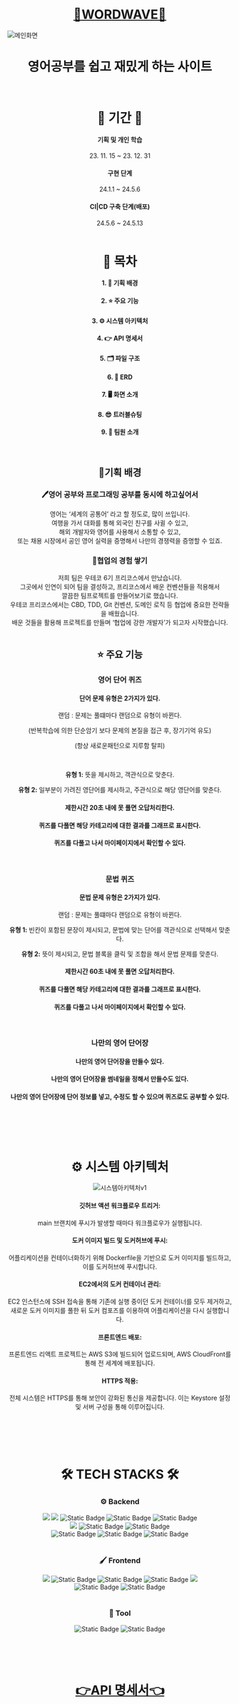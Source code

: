<div align=center><h1><a href="https://www.wordwave.xyz/">🌊WORDWAVE🌊</a></h1></div>
<img src="https://github.com/dks044/WORDWAVE/assets/74749417/4419bca1-f15b-4e26-aa88-acc051bfa3b8" alt="메인화면">
<div align=center>
    <h1>영어공부를 쉽고 재밌게 하는 사이트</h1>
</div>
<br>
<div align=center>
    <h1>📅 기간 📅</h1>
    <h4>기획 및 개인 학습</h4> 23. 11. 15 ~ 23. 12. 31
    <h4>구현 단계</h4> 24.1.1 ~ 24.5.6
    <h4>CI|CD 구축 단계(배포)</h4> 24.5.6 ~ 24.5.13
</div>
<br>

<div align="center">
    <h1>🔎 목차</h1>
    <h4>1. 🎯 기획 배경 </h4>
    <h4>2. ⭐️ 주요 기능 </h4>
    <h4>3. ⚙ 시스템 아키텍처</h4>
    <h4>4. 👉 API 명세서 </h4>
    <h4>5. 🗂️ 파일 구조 </h4>
    <h4>6. 💾 ERD </h4>
    <h4>7. 🖥️ 화면 소개 </h4>
    <h4>8. 😎 트러블슈팅 </h4>
    <h4>9. 🌊 팀원 소개 </h4>
</div>


<br>
<div align=center>
    <h2>🎯기획 배경</h2>
    <h3>🖊영어 공부와 프로그래밍 공부를 동시에 하고싶어서</h3>
    영어는 ‘세계의 공통어’ 라고 할 정도로, 많이 쓰입니다. <br>
    여행을 가서 대화를 통해 외국인 친구를 사귈 수 있고, <br>
    해외 개발자와 영어를 사용해서 소통할 수 있고, <br>
    또는 채용 시장에서 공인 영어 실력을 증명해서 나만의 경쟁력을 증명할 수 있죠.
    <br>
    <h3>🏃협업의 경험 쌓기</h3>
    저희 팀은 우테코 6기 프리코스에서 만났습니다.<br>
    그곳에서 인연이 되어 팀을 결성하고, 프리코스에서 배운 컨벤션들을 적용해서<br>
    깔끔한 팀프로젝트를 만들어보기로 했습니다.   <br>
    우테코 프리코스에서는 CBD, TDD, Git 컨벤션, 도메인 로직 등 협업에 중요한 전략들을 배웠습니다.   <br>
    배운 것들을 활용해 프로젝트를 만들며 ‘협업에 강한 개발자’가 되고자 시작했습니다.<br>
</div>
<br>
<div align=center>
    <h2>⭐️ 주요 기능</h2>
    <h3>영어 단어 퀴즈</h3>
    <h4>단어 문제 유형은 2가지가 있다.</h4>
    <p>랜덤 : 문제는 풀떄마다 랜덤으로 유형이 바뀐다.</p>
    <p>(반복학습에 의한 단순암기 보다 문제의 본질을 접근 후, 장기기억 유도)</p>
    <p>(항상 새로운패턴으로 지루함 탈피)</p>
    <br>
    <p><strong>유형 1:</strong> 뜻을 제시하고, 객관식으로 맞춘다.</p>
    <p><strong>유형 2:</strong> 일부분이 가려진 영단어를 제시하고, 주관식으로 해당 영단어를 맞춘다.</p>
    <h4>제한시간 20초 내에 못 풀면 오답처리한다.</h4>
    <h4>퀴즈를 다풀면 해당 카테고리에 대한 결과를 그래프로 표시한다.</h4>
    <h4>퀴즈를 다풀고 나서 마이페이지에서 확인할 수 있다.</h4>
    <br>
    <h3>문법 퀴즈</h3>
    <h4>문법 문제 유형은 2가지가 있다.</h4>
    <p>랜덤 : 문제는 풀떄마다 랜덤으로 유형이 바뀐다.</p>
    <p><strong>유형 1:</strong> 빈칸이 포함된 문장이 제시되고, 문법에 맞는 단어를 객관식으로 선택해서 맞춘다.</p>
    <p><strong>유형 2:</strong> 뜻이 제시되고, 문법 블록을 클릭 및 조합을 해서 문법 문제를 맞춘다.</p>
    <h4>제한시간 60초 내에 못 풀면 오답처리한다.</h4>
    <h4>퀴즈를 다풀면 해당 카테고리에 대한 결과를 그래프로 표시한다.</h4>
    <h4>퀴즈를 다풀고 나서 마이페이지에서 확인할 수 있다.</h4>
    <br>
    <h3>나만의 영어 단어장</h3>
    <h4>나만의 영어 단어장을 만들수 있다.</h4>
    <h4>나만의 영어 단어장을 썸네일을 정해서 만들수도 있다.</h4>
    <h4>나만의 영어 단어장에 단어 정보를 넣고, 수정도 할 수 있으며 퀴즈로도 공부할 수 있다.</h4>
</div>

<br><br><br><br>

<div align=center><h1>⚙️ 시스템 아키텍처 </h1></div>
<div align=center>
    <img src="https://github.com/dks044/WORDWAVE/assets/74749417/40067796-87e4-4e7e-9266-7ab09626567a" alt="시스템아키텍처v1">
    <h4>깃허브 액션 워크플로우 트리거:</h4> main 브랜치에 푸시가 발생할 때마다 워크플로우가 실행됩니다.
    <h4>도커 이미지 빌드 및 도커허브에 푸시:</h4> 어플리케이션을 컨테이너화하기 위해 Dockerfile을 기반으로 도커 이미지를 빌드하고, 이를 도커허브에 푸시합니다.
    <h4>EC2에서의 도커 컨테이너 관리:</h4> EC2 인스턴스에 SSH 접속을 통해 기존에 실행 중이던 도커 컨테이너를 모두 제거하고,<br>새로운 도커 이미지를 풀한 뒤 도커 컴포즈를 이용하여 어플리케이션을 다시 실행합니다.
    <h4>프론트엔드 배포:</h4> 프론트엔드 리액트 프로젝트는 AWS S3에 빌드되어 업로드되며, AWS CloudFront를 통해 전 세계에 배포됩니다.
    <h4>HTTPS 적용:</h4> 전체 시스템은 HTTPS를 통해 보안이 강화된 통신을 제공합니다. 이는 Keystore 설정 및 서버 구성을 통해 이루어집니다.
</div>

<br><br><br><br>

<div align=center><h1>🛠 TECH STACKS 🛠</h1></div>
<div align=center>
  <div align=center>
    <h3>⚙️ Backend </h3>
    <img src="https://img.shields.io/badge/java-007396?style=for-the-badge&logo=java&logoColor=white">
    <img src="https://img.shields.io/badge/SpringBoot-6DB33F?style=for-the-badge&logo=spring&logoColor=white">
    <img alt="Static Badge" src="https://img.shields.io/badge/JPA-grey?style=for-the-badge&logo=databricks&logoSize=auto">
    <img alt="Static Badge" src="https://img.shields.io/badge/SpringSecurity-black?style=for-the-badge&logo=springsecurity&logoColor=white&color=%236DB33F">
    <img alt="Static Badge" src="https://img.shields.io/badge/JWT-black?style=for-the-badge&logo=jsonwebtokens&logoSize=auto">
    <br>
    <img src="https://img.shields.io/badge/mysql-4479A1?style=for-the-badge&logo=mysql&logoColor=white">
    <img alt="Static Badge" src="https://img.shields.io/badge/Redis-red?style=for-the-badge&logo=redis&logoColor=white&logoSize=auto">
    <img alt="Static Badge" src="https://img.shields.io/badge/Swagger-green?style=for-the-badge&logo=swagger&logoColor=white&logoSize=auto">
    <br>
      <img alt="Static Badge" src="https://img.shields.io/badge/AWS%20EC2-orange?style=for-the-badge&logo=amazonec2&logoSize=auto">
      <img alt="Static Badge" src="https://img.shields.io/badge/DOCKER-blue?style=for-the-badge&logo=docker&logoSize=auto">
      <img alt="Static Badge" src="https://img.shields.io/badge/GitHub_Actions-black?style=for-the-badge&logo=githubactions&logoColor=white&color=%232088FF">
  </div>
  <br>
  <div align=center>
    <h3>🖌 Frontend </h3>
    <img src="https://img.shields.io/badge/react-61DAFB?style=for-the-badge&logo=react&logoColor=black">
    <img alt="Static Badge" src="https://img.shields.io/badge/styled_components-pink?style=for-the-badge&logo=styledcomponents&logoColor=white&color=%23DB7093">
    <img alt="Static Badge" src="https://img.shields.io/badge/Redux-black?style=for-the-badge&logo=redux&logoColor=white&color=%23764ABC">
    <img alt="Static Badge" src="https://img.shields.io/badge/Redux_Saga-black?style=for-the-badge&logo=reduxsaga&logoColor=white&color=%23764ABC">
    <img src="https://img.shields.io/badge/bootstrap-7952B3?style=for-the-badge&logo=bootstrap&logoColor=white">
    <br>
    <img alt="Static Badge" src="https://img.shields.io/badge/React_router-black?style=for-the-badge&logo=reactrouter&logoColor=white&color=%23CA4245">
    <img alt="Static Badge" src="https://img.shields.io/badge/Axios-black?style=for-the-badge&logo=axios&logoColor=white&color=%235A29E4">

  </div>
  <br>
  <div align=center>
    <h3>🔧 Tool </h3>
    <img alt="Static Badge" src="https://img.shields.io/badge/Notion-black?style=for-the-badge&logo=notion&logoColor=white&color=%23000000">
    <img alt="Static Badge" src="https://img.shields.io/badge/Git-black?style=for-the-badge&logo=git&logoColor=white&color=%23F05032">
  </div>
</div>
<br><br><br><br>

<h1 align="center">
  <a href="https://back.wordwave.xyz/swagger-ui/index.html">👉API 명세서👈</a>
</h1>
<br><br><br><br>
<div align=center><h1>🗂️ 파일 구조 🗂</h1></div>
<div align=center>
    <h3>백엔드</h3>
    <details>
      <summary>자세히</summary>
        <div align=left>
<code>
📦Backend
 ┣ 📂gradle
 ┃ ┗ 📂wrapper
 ┃ ┃ ┣ 📜gradle-wrapper.jar
 ┃ ┃ ┗ 📜gradle-wrapper.properties
 ┣ 📂src
 ┃ ┣ 📂main
 ┃ ┃ ┣ 📂java
 ┃ ┃ ┃ ┗ 📂com
 ┃ ┃ ┃ ┃ ┗ 📂wordwave
 ┃ ┃ ┃ ┃ ┃ ┣ 📂aws
 ┃ ┃ ┃ ┃ ┃ ┃ ┣ 📜S3Config.java
 ┃ ┃ ┃ ┃ ┃ ┃ ┗ 📜S3Service.java
 ┃ ┃ ┃ ┃ ┃ ┣ 📂emailcode
 ┃ ┃ ┃ ┃ ┃ ┃ ┗ 📜EmailAuthenicateDTO.java
 ┃ ┃ ┃ ┃ ┃ ┣ 📂exception
 ┃ ┃ ┃ ┃ ┃ ┃ ┗ 📜DataNotFoundException.java
 ┃ ┃ ┃ ┃ ┃ ┣ 📂grammar
 ┃ ┃ ┃ ┃ ┃ ┃ ┣ 📜Grammar.java
 ┃ ┃ ┃ ┃ ┃ ┃ ┣ 📜GrammarController.java
 ┃ ┃ ┃ ┃ ┃ ┃ ┣ 📜GrammarDTO.java
 ┃ ┃ ┃ ┃ ┃ ┃ ┣ 📜GrammarRepository.java
 ┃ ┃ ┃ ┃ ┃ ┃ ┗ 📜GrammarService.java
 ┃ ┃ ┃ ┃ ┃ ┣ 📂grammarBook
 ┃ ┃ ┃ ┃ ┃ ┃ ┣ 📜GrammarBook.java
 ┃ ┃ ┃ ┃ ┃ ┃ ┣ 📜GrammarBookController.java
 ┃ ┃ ┃ ┃ ┃ ┃ ┣ 📜GrammarBookDTO.java
 ┃ ┃ ┃ ┃ ┃ ┃ ┣ 📜GrammarBookRepository.java
 ┃ ┃ ┃ ┃ ┃ ┃ ┗ 📜GrammarBookService.java
 ┃ ┃ ┃ ┃ ┃ ┣ 📂main
 ┃ ┃ ┃ ┃ ┃ ┃ ┗ 📜MainController.java
 ┃ ┃ ┃ ┃ ┃ ┣ 📂myvoca
 ┃ ┃ ┃ ┃ ┃ ┃ ┣ 📂dto
 ┃ ┃ ┃ ┃ ┃ ┃ ┃ ┣ 📜MyVocaCreateFormDTO.java
 ┃ ┃ ┃ ┃ ┃ ┃ ┃ ┣ 📜MyVocaDTO.java
 ┃ ┃ ┃ ┃ ┃ ┃ ┃ ┣ 📜MyVocaResponseDTO.java
 ┃ ┃ ┃ ┃ ┃ ┃ ┃ ┣ 📜MyVocaUpdateFormDTO.java
 ┃ ┃ ┃ ┃ ┃ ┃ ┃ ┗ 📜MyVocaUpdateFormRequestDTO.java
 ┃ ┃ ┃ ┃ ┃ ┃ ┣ 📜MyVoca.java
 ┃ ┃ ┃ ┃ ┃ ┃ ┣ 📜MyVocaController.java
 ┃ ┃ ┃ ┃ ┃ ┃ ┣ 📜MyVocaRepository.java
 ┃ ┃ ┃ ┃ ┃ ┃ ┗ 📜MyVocaService.java
 ┃ ┃ ┃ ┃ ┃ ┣ 📂myvocabook
 ┃ ┃ ┃ ┃ ┃ ┃ ┣ 📂dto
 ┃ ┃ ┃ ┃ ┃ ┃ ┃ ┣ 📜MyVocaBookCategoriesDTO.java
 ┃ ┃ ┃ ┃ ┃ ┃ ┃ ┣ 📜MyVocaBookDTO.java
 ┃ ┃ ┃ ┃ ┃ ┃ ┃ ┗ 📜MyVocaBookFormDTO.java
 ┃ ┃ ┃ ┃ ┃ ┃ ┣ 📜MyVocaBook.java
 ┃ ┃ ┃ ┃ ┃ ┃ ┣ 📜MyVocaBookController.java
 ┃ ┃ ┃ ┃ ┃ ┃ ┣ 📜MyVocaBookRepository.java
 ┃ ┃ ┃ ┃ ┃ ┃ ┗ 📜MyVocaBookService.java
 ┃ ┃ ┃ ┃ ┃ ┣ 📂redis
 ┃ ┃ ┃ ┃ ┃ ┃ ┗ 📜RedisConfig.java
 ┃ ┃ ┃ ┃ ┃ ┣ 📂security
 ┃ ┃ ┃ ┃ ┃ ┃ ┣ 📜CorsConfig.java
 ┃ ┃ ┃ ┃ ┃ ┃ ┣ 📜CustomAuthenticationEntryPoint.java
 ┃ ┃ ┃ ┃ ┃ ┃ ┣ 📜JwtAuthenticationFilter.java
 ┃ ┃ ┃ ┃ ┃ ┃ ┣ 📜SecurityApplication.java
 ┃ ┃ ┃ ┃ ┃ ┃ ┣ 📜SecurityConfig.java
 ┃ ┃ ┃ ┃ ┃ ┃ ┣ 📜TokenInfo.java
 ┃ ┃ ┃ ┃ ┃ ┃ ┣ 📜TokenProvider.java
 ┃ ┃ ┃ ┃ ┃ ┃ ┗ 📜WebConfig.java
 ┃ ┃ ┃ ┃ ┃ ┣ 📂swagger
 ┃ ┃ ┃ ┃ ┃ ┃ ┗ 📜SwaggerConfig.java
 ┃ ┃ ┃ ┃ ┃ ┣ 📂user
 ┃ ┃ ┃ ┃ ┃ ┃ ┣ 📂userLearnPerformance
 ┃ ┃ ┃ ┃ ┃ ┃ ┃ ┣ 📜UserLearnHistoryDTO.java
 ┃ ┃ ┃ ┃ ┃ ┃ ┃ ┣ 📜UserLearnPerformance.java
 ┃ ┃ ┃ ┃ ┃ ┃ ┃ ┣ 📜UserLearnPerformanceController.java
 ┃ ┃ ┃ ┃ ┃ ┃ ┃ ┣ 📜UserLearnPerformanceDTO.java
 ┃ ┃ ┃ ┃ ┃ ┃ ┃ ┣ 📜UserLearnPerformanceRepository.java
 ┃ ┃ ┃ ┃ ┃ ┃ ┃ ┗ 📜UserLearnPerformanceService.java
 ┃ ┃ ┃ ┃ ┃ ┃ ┣ 📜MyPageDTO.java
 ┃ ┃ ┃ ┃ ┃ ┃ ┣ 📜SiteUser.java
 ┃ ┃ ┃ ┃ ┃ ┃ ┣ 📜UserController.java
 ┃ ┃ ┃ ┃ ┃ ┃ ┣ 📜UserDTO.java
 ┃ ┃ ┃ ┃ ┃ ┃ ┣ 📜UserRepository.java
 ┃ ┃ ┃ ┃ ┃ ┃ ┣ 📜UserRole.java
 ┃ ┃ ┃ ┃ ┃ ┃ ┣ 📜UserRoleConverter.java
 ┃ ┃ ┃ ┃ ┃ ┃ ┗ 📜UserService.java
 ┃ ┃ ┃ ┃ ┃ ┣ 📂util
 ┃ ┃ ┃ ┃ ┃ ┃ ┣ 📜MailDTO.java
 ┃ ┃ ┃ ┃ ┃ ┃ ┣ 📜MailService.java
 ┃ ┃ ┃ ┃ ┃ ┃ ┣ 📜ResponseDTO.java
 ┃ ┃ ┃ ┃ ┃ ┃ ┗ 📜UrlParser.java
 ┃ ┃ ┃ ┃ ┃ ┣ 📂voca
 ┃ ┃ ┃ ┃ ┃ ┃ ┣ 📂data
 ┃ ┃ ┃ ┃ ┃ ┃ ┃ ┣ 📜VocaDataCode.java
 ┃ ┃ ┃ ┃ ┃ ┃ ┃ ┗ 📜VocaDataTool.java
 ┃ ┃ ┃ ┃ ┃ ┃ ┣ 📜Voca.java
 ┃ ┃ ┃ ┃ ┃ ┃ ┣ 📜VocaController.java
 ┃ ┃ ┃ ┃ ┃ ┃ ┣ 📜VocaDTO.java
 ┃ ┃ ┃ ┃ ┃ ┃ ┣ 📜VocaRepository.java
 ┃ ┃ ┃ ┃ ┃ ┃ ┗ 📜VocaService.java
 ┃ ┃ ┃ ┃ ┃ ┣ 📂vocabook
 ┃ ┃ ┃ ┃ ┃ ┃ ┣ 📜VocaBook.java
 ┃ ┃ ┃ ┃ ┃ ┃ ┣ 📜VocaBookController.java
 ┃ ┃ ┃ ┃ ┃ ┃ ┣ 📜VocaBookDTO.java
 ┃ ┃ ┃ ┃ ┃ ┃ ┣ 📜VocaBookRepository.java
 ┃ ┃ ┃ ┃ ┃ ┃ ┗ 📜VocaBookService.java
 ┃ ┃ ┃ ┃ ┃ ┗ 📜WordwaveApplication.java
 ┃ ┃ ┗ 📂resources
 ┃ ┃ ┃ ┣ 📂ssl
 ┃ ┃ ┃ ┣ 📂static
 ┃ ┃ ┃ ┣ 📂templates
 ┃ ┃ ┃ ┃ ┗ 📜mail.html
 ┃ ┃ ┃ ┗ 📜application.properties
 ┃ ┗ 📂test
 ┃ ┃ ┗ 📂java
 ┃ ┃ ┃ ┗ 📂com
 ┃ ┃ ┃ ┃ ┗ 📂wordwave
 ┃ ┃ ┃ ┃ ┃ ┣ 📂auth
 ┃ ┃ ┃ ┃ ┃ ┃ ┗ 📜TokenRefreshTest.java
 ┃ ┃ ┃ ┃ ┃ ┣ 📂emailcode
 ┃ ┃ ┃ ┃ ┃ ┃ ┗ 📜EmailCodeTest.java
 ┃ ┃ ┃ ┃ ┃ ┣ 📂grammar
 ┃ ┃ ┃ ┃ ┃ ┃ ┣ 📜GrammarBookTest.java
 ┃ ┃ ┃ ┃ ┃ ┃ ┣ 📜GrammarDataTest.java
 ┃ ┃ ┃ ┃ ┃ ┃ ┗ 📜GrammarTest.java
 ┃ ┃ ┃ ┃ ┃ ┣ 📂main
 ┃ ┃ ┃ ┃ ┃ ┃ ┗ 📜WordwaveApplicationTests.java
 ┃ ┃ ┃ ┃ ┃ ┣ 📂myvoca
 ┃ ┃ ┃ ┃ ┃ ┃ ┗ 📜MyVocaTest.java
 ┃ ┃ ┃ ┃ ┃ ┣ 📂user
 ┃ ┃ ┃ ┃ ┃ ┃ ┣ 📂userLearnPerformance
 ┃ ┃ ┃ ┃ ┃ ┃ ┃ ┗ 📜UserLearnPerformanceTest.java
 ┃ ┃ ┃ ┃ ┃ ┃ ┗ 📜UserTest.java
 ┃ ┃ ┃ ┃ ┃ ┗ 📂voca
 ┃ ┃ ┃ ┃ ┃ ┃ ┣ 📜VocaBookTest.java
 ┃ ┃ ┃ ┃ ┃ ┃ ┣ 📜VocaDataTest.java
 ┃ ┃ ┃ ┃ ┃ ┃ ┗ 📜VocaTest.java
 ┣ 📜.classpath
 ┣ 📜.gitignore
 ┣ 📜.project
 ┣ 📜build.gradle
 ┣ 📜Dockerfile
 ┣ 📜gradlew
 ┣ 📜gradlew.bat
 ┗ 📜settings.gradle
</code>
        </div>
    </details>
<br> 
    <div align=center>
    <h3>프론트</h3>
    <details>
      <summary>자세히</summary>
        <div align=left>
<code>
📦Frontend
 ┣ 📂api
 ┃ ┣ 📜authAPI.js
 ┃ ┣ 📜grammarAPI.js
 ┃ ┣ 📜myVocaAPI.js
 ┃ ┣ 📜userLearnPerformanceAPI.js
 ┃ ┗ 📜vocaAPI.js
 ┣ 📂components
 ┃ ┣ 📂grammar
 ┃ ┃ ┣ 📜Grammar.js
 ┃ ┃ ┣ 📜GrammarBook.js
 ┃ ┃ ┗ 📜GrammarBooks.js
 ┃ ┣ 📂myPage
 ┃ ┃ ┣ 📜MyPageComponent.js
 ┃ ┃ ┗ 📜MyPageUserLearnPerformance.js
 ┃ ┣ 📂myVoca
 ┃ ┃ ┣ 📜MyVoca.js
 ┃ ┃ ┣ 📜MyVocaBook.js
 ┃ ┃ ┣ 📜MyVocaBookForm.js
 ┃ ┃ ┣ 📜MyVocaBooks.js
 ┃ ┃ ┣ 📜MyVocaBookUpdateForm.js
 ┃ ┃ ┣ 📜MyVocaForm.js
 ┃ ┃ ┗ 📜MyVocaUpdateForm.js
 ┃ ┣ 📂voca
 ┃ ┃ ┣ 📜Voca.js
 ┃ ┃ ┣ 📜VocaBook.js
 ┃ ┃ ┗ 📜VocaBooks.js
 ┃ ┣ 📜CircleSpinner.js
 ┃ ┣ 📜DialMenu.js
 ┃ ┣ 📜IsNotData.js
 ┃ ┣ 📜LoginForm.js
 ┃ ┣ 📜NavComponent.js
 ┃ ┣ 📜SignUpForm.js
 ┃ ┣ 📜SimplePieChart.js
 ┃ ┣ 📜ToastComponent.js
 ┃ ┗ 📜WaveEffect.js
 ┣ 📂containers
 ┃ ┣ 📂grammar
 ┃ ┃ ┣ 📜GrammarBookContainer.js
 ┃ ┃ ┣ 📜GrammarBooksContainer.js
 ┃ ┃ ┗ 📜GrammarContainer.js
 ┃ ┣ 📂myPage
 ┃ ┃ ┣ 📜MyPageContainer.js
 ┃ ┃ ┗ 📜MyPageUserLearnPerformanceContainer.js
 ┃ ┣ 📂myVoca
 ┃ ┃ ┣ 📜MyVocaBookContainer.js
 ┃ ┃ ┣ 📜MyVocaBookFormContainer.js
 ┃ ┃ ┣ 📜MyVocaBooksContainer.js
 ┃ ┃ ┣ 📜MyVocaBookUpdateFormContainer.js
 ┃ ┃ ┣ 📜MyVocaContainer.js
 ┃ ┃ ┣ 📜MyVocaFormContainer.js
 ┃ ┃ ┗ 📜MyVocaUpdateFormContainer.js
 ┃ ┣ 📂voca
 ┃ ┃ ┣ 📜VocaBookContainer.js
 ┃ ┃ ┣ 📜VocaBooksContainer.js
 ┃ ┃ ┗ 📜VocaContainer.js
 ┃ ┣ 📜HeaderContainer.js
 ┃ ┣ 📜LayoutContainer.js
 ┃ ┣ 📜LoginContainer.js
 ┃ ┗ 📜SignUpContainer.js
 ┣ 📂lib
 ┃ ┣ 📜asyncUtils.js
 ┃ ┗ 📜SimpleDateText.js
 ┣ 📂modules
 ┃ ┣ 📂grammar
 ┃ ┃ ┣ 📜grammar.js
 ┃ ┃ ┣ 📜grammarBook.js
 ┃ ┃ ┣ 📜grammarBookSaga.js
 ┃ ┃ ┗ 📜grammarSaga.js
 ┃ ┣ 📂myVoca
 ┃ ┃ ┣ 📜myVoca.js
 ┃ ┃ ┣ 📜myVocaBook.js
 ┃ ┃ ┣ 📜myVocaBookSaga.js
 ┃ ┃ ┗ 📜myVocaSaga.js
 ┃ ┣ 📂userLearnPerformance
 ┃ ┃ ┣ 📜userLearnPerformance.js
 ┃ ┃ ┗ 📜userLearnPerformanceSaga.js
 ┃ ┣ 📂voca
 ┃ ┃ ┣ 📜voca.js
 ┃ ┃ ┣ 📜vocaBook.js
 ┃ ┃ ┣ 📜vocaBookSaga.js
 ┃ ┃ ┗ 📜vocaSaga.js
 ┃ ┣ 📜auth.js
 ┃ ┣ 📜popup.js
 ┃ ┣ 📜reducers.js
 ┃ ┗ 📜rootSaga.js
 ┣ 📂pages
 ┃ ┣ 📂grammar
 ┃ ┃ ┣ 📜GrammarBookPage.js
 ┃ ┃ ┣ 📜GrammarBooksPage.js
 ┃ ┃ ┗ 📜GrammarPage.js
 ┃ ┣ 📂myVoca
 ┃ ┃ ┣ 📜MyVocaBookFormPage.js
 ┃ ┃ ┣ 📜MyVocaBookPage.js
 ┃ ┃ ┣ 📜MyVocaBooksPage.js
 ┃ ┃ ┣ 📜MyVocaBookUpdateFormPage.js
 ┃ ┃ ┣ 📜MyVocaFormPage.js
 ┃ ┃ ┣ 📜MyVocaPage.js
 ┃ ┃ ┗ 📜MyVocaUpdateFormPage.js
 ┃ ┣ 📂voca
 ┃ ┃ ┣ 📜VocaBookPage.js
 ┃ ┃ ┣ 📜VocaBooksPage.js
 ┃ ┃ ┗ 📜VocaPage.js
 ┃ ┣ 📜HomePage.js
 ┃ ┣ 📜LoginPage.js
 ┃ ┣ 📜MyPage.js
 ┃ ┣ 📜NotFoundPage.js
 ┃ ┣ 📜SignUpPage.js
 ┃ ┗ 📜VocaBookListPage.js
 ┣ 📂resources
 ┃ ┣ 📜GmarketSansTTFLight.ttf
 ┃ ┗ 📜WAVELOGO.png
 ┣ 📜App.css
 ┣ 📜App.js
 ┣ 📜App.test.js
 ┣ 📜index.css
 ┣ 📜index.js
 ┣ 📜logo.svg
 ┣ 📜reportWebVitals.js
 ┣ 📜setProxy.js
 ┣ 📜setupTests.js
 ┗ 📜test.md
</code>
        </div>
    </details>
</div>
<br>
<div align=center><h1>💾 ERD </h1></div>
<img src="https://github.com/dks044/WORDWAVE/assets/74749417/5aa3487a-c47d-4bc9-9a43-db576e91f5a7" alt="WAVE">
<br>
<div align=center><h1>🖥️ 화면 소개 </h1></div>
<h2>홈 페이지</h2>
<img width="50%" height="50%" src="https://github.com/dks044/WORDWAVE/assets/74749417/d142430d-cfae-49f7-9557-c67f85e49d83" alt="Home1 (1)">
<img width="50%" height="50%" src="https://github.com/dks044/WORDWAVE/assets/74749417/de6db540-bf67-4f2c-afd7-c46a358febd6" alt="Home1 (2)">
<h2>로그인 페이지</h2>
<img width="50%" height="50%" src="https://github.com/dks044/WORDWAVE/assets/74749417/ecd4f89b-1f53-4476-8833-42a91eb28499" alt="로그인페이지">
<h2>회원가입 페이지</h2>
<img width="50%" height="50%"  src="https://github.com/dks044/WORDWAVE/assets/74749417/cfe8be4b-704a-4724-be47-0b575fc40189" alt="회원가입페이지">
<h2>Grammar 페이지(문법)</h2>
<img width="50%" height="50%"  src="https://github.com/dks044/WORDWAVE/assets/74749417/8a91f8d5-473f-4b4b-a3e4-677a35e3015b" alt="GrammarBooks">
<img width="50%" height="50%" src="https://github.com/dks044/WORDWAVE/assets/74749417/2ccbcc77-47a4-4332-bfea-52fee9d02024" alt="GrammarBook">
<img width="50%" height="50%" src="https://github.com/dks044/WORDWAVE/assets/74749417/184aeb55-e177-47ba-ba31-863ef9abd7b3" alt="Grammar">
<img width="50%" height="50%" src="https://github.com/dks044/WORDWAVE/assets/74749417/82d945e4-655c-414e-8080-df76688897eb" alt="Grammar2">
<h2>Voca 페이지(단어)</h2>
<img width="50%" height="50%" src="https://github.com/dks044/WORDWAVE/assets/74749417/c8e4995e-2ba3-442e-ba23-b7a2c402e1b1" alt="VocaBooks">
<img width="50%" height="50%" src="https://github.com/dks044/WORDWAVE/assets/74749417/682df728-26ea-4584-9c5d-bd4b89fca64f" alt="VocaBook">
<img width="50%" height="50%" src="https://github.com/dks044/WORDWAVE/assets/74749417/c9391485-799e-48e1-bca1-21956092abfe" alt="Voca1">
<img width="50%" height="50%" src="https://github.com/dks044/WORDWAVE/assets/74749417/59e0965a-d1f5-470b-8cf2-18ee54120e92" alt="Voca2">
<img width="50%" height="50%" src="https://github.com/dks044/WORDWAVE/assets/74749417/3b6bac65-593b-46b0-8d65-4e36e80601ac" alt="Grammar2">
<h2>나만의 단어장</h2>
<img width="50%" height="50%" src="https://github.com/dks044/WORDWAVE/assets/74749417/31354566-0a9a-4006-895c-1837130dd367" alt="나만의단어장1">
<img width="50%" height="50%" src="https://github.com/dks044/WORDWAVE/assets/74749417/ab456119-7903-4a03-92cc-1984113ae280" alt="나만의단어장2">
<img width="50%" height="50%" src="https://github.com/dks044/WORDWAVE/assets/74749417/83628835-2cee-45e0-a34b-e73f1235bfa6" alt="나만의단어장3">
<img width="50%" height="50%" src="https://github.com/dks044/WORDWAVE/assets/74749417/be243ef8-321e-4e85-aead-f9664def4409" alt="나만의 단어장4">
<img width="50%" height="50%" src="https://github.com/dks044/WORDWAVE/assets/74749417/61f45bef-2638-49e7-8eb3-23f40d52d0ee" alt="나만의 단어장5">
<img width="50%" height="50%" src="https://github.com/dks044/WORDWAVE/assets/74749417/8e1a0b76-58de-4b8d-8053-8a7cdebf1de0" alt="나만의 단어장6">
<img width="50%" height="50%" src="https://github.com/dks044/WORDWAVE/assets/74749417/7b03d320-08d9-46a0-ab22-a874ce469c80" alt="나만의 단어장7">

<h2>마이 페이지</h2>
<img width="50%" height="50%" src="https://github.com/dks044/WORDWAVE/assets/74749417/14474cf2-8640-4c40-899c-76bb90c8be54" alt="MyPage">


<br><br>

<div align=center>
    <h1>😎 트러블슈팅 </h1>
    <a href="https://storm-wormhole-609.notion.site/fc10406a146d436c907531ca4e276e07">백엔드 트러블슈팅</a><br>
    <a href="https://storm-wormhole-609.notion.site/74f729e1799c46b4ac20476c78b3ded1">프론트 트러블슈팅</a><br>
    <a href="https://storm-wormhole-609.notion.site/b64b79f8c9c04ac39881e1c258bf0c1d">보안 트러블슈팅</a><br>
    <a href="https://blog.naver.com/buzz7811/223438977530">[CI/CD] GitHub Actions</a><br>
    <a href="https://blog.naver.com/buzz7811/223433243301">Redis</a>
</div>
<br><br>
<div align=center>
    <h1>🌊 팀원소개 </h1>
    <h2>AJN - 팀장 (풀스택)</h2>
    <h3><a href="https://github.com/dks044">깃허브주소</a></h3>
    <p>전반적인 기능 및 아이디어 기획</p>
    <p>디자인 및 컨셉 기획</p>
    <p>시스템 아키텍처 및 ERD 설계</p>
    <p>전반적인 프론트 레이아웃 디자인 및 구현</p>
    <p>JWT 토큰 인증 방식 구현 (쿠키 저장) </p>
    <p>영어 단어 퀴즈 로직 구현</p>
    <p>영어 문법 퀴즈 개선 및 로직 버전2 구현</p>
    <p>사용자 학습이력 저장 및 조회 기능 구현</p>
    <p>GitHub Actions를 활용한 CI|CD 환경 구축 </p>
    <p>보안서버 SSL 설치를 통해 프론트, 백엔드 서버를 HTTPS 전환</p>
    <p>나만의 영어 단어장 생성, 수정, 퀴즈 기능 구현</p>
    <br>
    <h2>JJY - (풀스택) (23.11.15 ~ 24.2.24)</h2>
    <p>(사유 : 부트캠프 수강으로 인해 프로젝트 떠남)</p>
    <h3><a href="https://github.com/ddolboghi">깃허브주소</a></h3>
    <p>전반적인 보안, 성능 취약점 검사</p>
    <p>개발에 필요한 기술스택들 기술 문서들 정리</p>
    <p>팀 프로젝트 스토리보드 운영(노션)</p>
    <p>영어 문법 퀴즈 버전1 구현</p>
</div>
